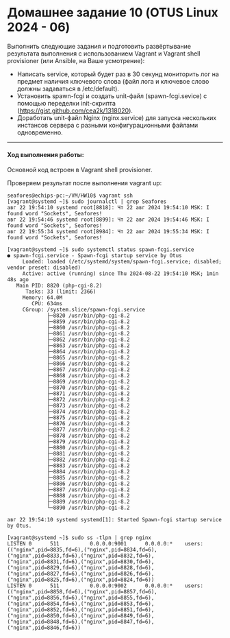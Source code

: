 # Домашнее задание 10 (OTUS Linux 2024 - 06)

Выполнить следующие задания и подготовить развёртывание результата выполнения с использованием Vagrant и Vagrant shell provisioner (или Ansible, на Ваше усмотрение):

- Написать service, который будет раз в 30 секунд мониторить лог на предмет наличия ключевого слова (файл лога и ключевое слово должны задаваться в /etc/default).
- Установить spawn-fcgi и создать unit-файл (spawn-fcgi.sevice) с помощью переделки init-скрипта (https://gist.github.com/cea2k/1318020).
- Доработать unit-файл Nginx (nginx.service) для запуска нескольких инстансов сервера с разными конфигурационными файлами одновременно.


------

#### Ход выполнения работы:

Основной код встроен в Vagrant shell provisioner.

Проверяем результат после выполнения vagrant up:


```
seafores@echips-pc:~/VM/HW10$ vagrant ssh
[vagrant@systemd ~]$ sudo journalctl | grep Seafores
авг 22 19:54:10 systemd root[8818]: Чт 22 авг 2024 19:54:10 MSK: I found word "Sockets", Seafores!
авг 22 19:54:46 systemd root[8899]: Чт 22 авг 2024 19:54:46 MSK: I found word "Sockets", Seafores!
авг 22 19:55:34 systemd root[8984]: Чт 22 авг 2024 19:55:34 MSK: I found word "Sockets", Seafores!
```


```
[vagrant@systemd ~]$ sudo systemctl status spawn-fcgi.service
● spawn-fcgi.service - Spawn-fcgi startup service by Otus
     Loaded: loaded (/etc/systemd/system/spawn-fcgi.service; disabled; vendor preset: disabled)
     Active: active (running) since Thu 2024-08-22 19:54:10 MSK; 1min 48s ago
   Main PID: 8820 (php-cgi-8.2)
      Tasks: 33 (limit: 2366)
     Memory: 64.0M
        CPU: 634ms
     CGroup: /system.slice/spawn-fcgi.service
             ├─8820 /usr/bin/php-cgi-8.2
             ├─8859 /usr/bin/php-cgi-8.2
             ├─8860 /usr/bin/php-cgi-8.2
             ├─8861 /usr/bin/php-cgi-8.2
             ├─8862 /usr/bin/php-cgi-8.2
             ├─8863 /usr/bin/php-cgi-8.2
             ├─8864 /usr/bin/php-cgi-8.2
             ├─8865 /usr/bin/php-cgi-8.2
             ├─8866 /usr/bin/php-cgi-8.2
             ├─8867 /usr/bin/php-cgi-8.2
             ├─8868 /usr/bin/php-cgi-8.2
             ├─8869 /usr/bin/php-cgi-8.2
             ├─8870 /usr/bin/php-cgi-8.2
             ├─8871 /usr/bin/php-cgi-8.2
             ├─8872 /usr/bin/php-cgi-8.2
             ├─8873 /usr/bin/php-cgi-8.2
             ├─8874 /usr/bin/php-cgi-8.2
             ├─8875 /usr/bin/php-cgi-8.2
             ├─8876 /usr/bin/php-cgi-8.2
             ├─8877 /usr/bin/php-cgi-8.2
             ├─8878 /usr/bin/php-cgi-8.2
             ├─8879 /usr/bin/php-cgi-8.2
             ├─8880 /usr/bin/php-cgi-8.2
             ├─8881 /usr/bin/php-cgi-8.2
             ├─8882 /usr/bin/php-cgi-8.2
             ├─8883 /usr/bin/php-cgi-8.2
             ├─8884 /usr/bin/php-cgi-8.2
             ├─8885 /usr/bin/php-cgi-8.2
             ├─8886 /usr/bin/php-cgi-8.2
             ├─8887 /usr/bin/php-cgi-8.2
             ├─8888 /usr/bin/php-cgi-8.2
             ├─8889 /usr/bin/php-cgi-8.2
             └─8890 /usr/bin/php-cgi-8.2

авг 22 19:54:10 systemd systemd[1]: Started Spawn-fcgi startup service by Otus.
```


```
[vagrant@systemd ~]$ sudo ss -tlpn | grep nginx
LISTEN 0      511          0.0.0.0:9001      0.0.0.0:*    users:(("nginx",pid=8835,fd=6),("nginx",pid=8834,fd=6),("nginx",pid=8833,fd=6),("nginx",pid=8832,fd=6),("nginx",pid=8831,fd=6),("nginx",pid=8830,fd=6),("nginx",pid=8829,fd=6),("nginx",pid=8828,fd=6),("nginx",pid=8827,fd=6),("nginx",pid=8826,fd=6),("nginx",pid=8825,fd=6),("nginx",pid=8824,fd=6))                        
LISTEN 0      511          0.0.0.0:9002      0.0.0.0:*    users:(("nginx",pid=8858,fd=6),("nginx",pid=8857,fd=6),("nginx",pid=8856,fd=6),("nginx",pid=8855,fd=6),("nginx",pid=8854,fd=6),("nginx",pid=8853,fd=6),("nginx",pid=8852,fd=6),("nginx",pid=8851,fd=6),("nginx",pid=8850,fd=6),("nginx",pid=8849,fd=6),("nginx",pid=8848,fd=6),("nginx",pid=8847,fd=6),("nginx",pid=8846,fd=6))
```